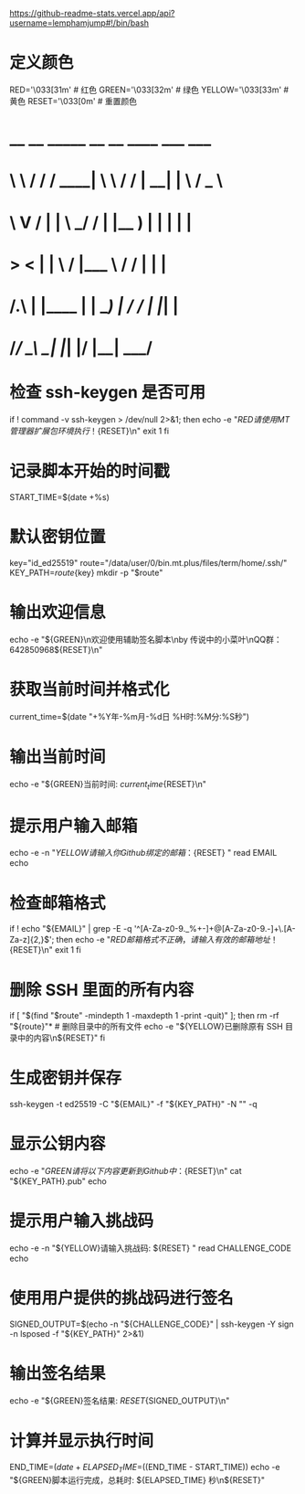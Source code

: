 https://github-readme-stats.vercel.app/api?username=lemphamjump#!/bin/bash

# 定义颜色
RED='\033[31m'          # 红色
GREEN='\033[32m'        # 绿色
YELLOW='\033[33m'       # 黄色
RESET='\033[0m'         # 重置颜色

#  __   __   _____  __     __  ____   ___     ___  
#  \ \ / /  / ____| \ \   / / | ____| |__ \   / _ \ 
#   \ V /  | |       \ \_/ /  | |__      ) | | | | |
#    > <   | |        \   /   |___ \    / /  | | |
#   /.\  | |____     | |     ___) |  / /_  | |_| |
#  /_/ \_\  \_____|    |_|    |____/  |____|  \___/ 
#                                                   

# 检查 ssh-keygen 是否可用
if ! command -v ssh-keygen > /dev/null 2>&1; then
    echo -e "${RED}请使用 MT 管理器扩展包环境执行！${RESET}\n"
    exit 1
fi

# 记录脚本开始的时间戳
START_TIME=$(date +%s)

# 默认密钥位置
key="id_ed25519"
route="/data/user/0/bin.mt.plus/files/term/home/.ssh/"
KEY_PATH=${route}${key}
mkdir -p "$route"

# 输出欢迎信息
echo -e "${GREEN}\n欢迎使用辅助签名脚本\nby 传说中的小菜叶\nQQ群：642850968${RESET}\n"

# 获取当前时间并格式化
current_time=$(date "+%Y年-%m月-%d日 %H时:%M分:%S秒")

# 输出当前时间
echo -e "${GREEN}当前时间: ${current_time}${RESET}\n"

# 提示用户输入邮箱
echo -e -n "${YELLOW}请输入你 Github 绑定的邮箱：${RESET} "
read EMAIL
echo

# 检查邮箱格式
if ! echo "${EMAIL}" | grep -E -q '^[A-Za-z0-9._%+-]+@[A-Za-z0-9.-]+\.[A-Za-z]{2,}$'; then
    echo -e "${RED}邮箱格式不正确，请输入有效的邮箱地址！${RESET}\n"
    exit 1
fi

# 删除 SSH 里面的所有内容
if [ "$(find "$route" -mindepth 1 -maxdepth 1 -print -quit)" ]; then
    rm -rf "${route}"*  # 删除目录中的所有文件
    echo -e "${YELLOW}已删除原有 SSH 目录中的内容\n${RESET}"
fi

# 生成密钥并保存
ssh-keygen -t ed25519 -C "${EMAIL}" -f "${KEY_PATH}" -N "" -q

# 显示公钥内容
echo -e "${GREEN}请将以下内容更新到 Github 中：${RESET}\n"
cat "${KEY_PATH}.pub"
echo

# 提示用户输入挑战码
echo -e -n "${YELLOW}请输入挑战码: ${RESET} "
read CHALLENGE_CODE
echo

# 使用用户提供的挑战码进行签名
SIGNED_OUTPUT=$(echo -n "${CHALLENGE_CODE}" | ssh-keygen -Y sign -n lsposed -f "${KEY_PATH}" 2>&1)

# 输出签名结果
echo -e "${GREEN}签名结果: ${RESET}${SIGNED_OUTPUT}\n"

# 计算并显示执行时间
END_TIME=$(date +%s)
ELAPSED_TIME=$((END_TIME - START_TIME))
echo -e "${GREEN}脚本运行完成，总耗时: ${ELAPSED_TIME} 秒\n${RESET}"
